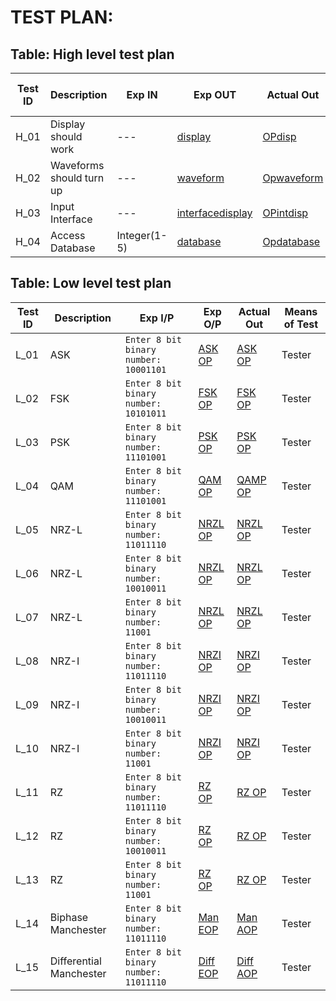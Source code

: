 # TEST PLAN:

## Table: High level test plan

| **Test ID** | **Description**| **Exp IN** | **Exp OUT** | **Actual Out** | **Means of Test** | **Type Of Test**  |    
|-------------|--------------------|------------|-------------|----------------|-------------|---
|  H_01       |Display should work| --- |[display](https://github.com/GENESIS2021Q1/sdlc2-team-15/blob/main/6_ImagesandVideo/mainScreen.png) | [OPdisp](https://github.com/GENESIS2021Q1/sdlc2-team-15/blob/main/6_ImagesandVideo/mainScreen.png)  | Tester| Requirement Based |
|  H_02       |Waveforms should turn up|--- | [waveform](https://github.com/GENESIS2021Q1/sdlc2-team-15/blob/main/6_ImagesandVideo/ASKDisplay.png) | [Opwaveform](https://github.com/GENESIS2021Q1/sdlc2-team-15/blob/main/6_ImagesandVideo/ASKDisplay.png)  | Tester|Scenario Based |
|  H_03       |Input Interface| --- |[interfacedisplay](https://github.com/GENESIS2021Q1/sdlc2-team-15/blob/main/6_ImagesandVideo/inputinterface.png) | [OPintdisp](https://github.com/GENESIS2021Q1/sdlc2-team-15/blob/main/6_ImagesandVideo/inputinterface.png)  | Tester| Requirement Based |
|  H_04       |Access Database| Integer(1-5)| [database](https://github.com/GENESIS2021Q1/sdlc2-team-15/blob/main/6_ImagesandVideo/Database.png) | [Opdatabase](https://github.com/GENESIS2021Q1/sdlc2-team-15/blob/main/6_ImagesandVideo/Database.png)  | Tester|Scenario Based|

## Table: Low level test plan

| **Test ID** | **Description** | **Exp I/P** | **Exp O/P** | **Actual Out** | **Means of Test** |
|-------|-------------------------------|------------|-------------|----------------|------------------| 
|  L_01       | ASK | ```Enter 8 bit binary number: 10001101``` | [ASK OP](https://github.com/GENESIS2021Q1/sdlc2-team-15/blob/main/6_ImagesandVideo/ASKDisplay.png) | [ASK OP](https://github.com/GENESIS2021Q1/sdlc2-team-15/blob/main/6_ImagesandVideo/ASKDisplay.png) | Tester |  |  
|  L_02       | FSK | ```Enter 8 bit binary number: 10101011``` | [FSK OP](https://github.com/GENESIS2021Q1/sdlc2-team-15/blob/main/6_ImagesandVideo/FSKDisplay.png) | [FSK OP](https://github.com/GENESIS2021Q1/sdlc2-team-15/blob/main/6_ImagesandVideo/FSKDisplay.png) | Tester |  |
|  L_03       | PSK | ```Enter 8 bit binary number: 11101001``` | [PSK OP](https://github.com/GENESIS2021Q1/sdlc2-team-15/blob/main/6_ImagesandVideo/PSKDisplay.png) | [PSK OP](https://github.com/GENESIS2021Q1/sdlc2-team-15/blob/main/6_ImagesandVideo/PSKDisplay.png) | Tester |  |
|  L_04       | QAM | ```Enter 8 bit binary number: 11101001```      |[QAM OP](https://github.com/GENESIS2021Q1/sdlc2-team-15/blob/main/6_ImagesandVideo/QAM.png)          |[QAMP OP](https://github.com/GENESIS2021Q1/sdlc2-team-15/blob/main/6_ImagesandVideo/QAM.png)  | Tester |  |
|  L_05      | NRZ-L | ```Enter 8 bit binary number: 11011110``` | [NRZL OP](https://github.com/GENESIS2021Q1/sdlc2-team-15/blob/main/6_ImagesandVideo/input1NRZL.png) | [NRZL OP](https://github.com/GENESIS2021Q1/sdlc2-team-15/blob/main/6_ImagesandVideo/input1NRZL.png) | Tester|  |
|  L_06      | NRZ-L | ```Enter 8 bit binary number: 10010011``` | [NRZL OP](https://github.com/GENESIS2021Q1/sdlc2-team-15/blob/main/6_ImagesandVideo/input2NRZL.png) | [NRZL OP](https://github.com/GENESIS2021Q1/sdlc2-team-15/blob/main/6_ImagesandVideo/input2NRZL.png) |Tester|  |
|  L_07      | NRZ-L | ```Enter 8 bit binary number: 11001``` | [NRZL OP](https://github.com/GENESIS2021Q1/sdlc2-team-15/blob/main/6_ImagesandVideo/input3NRZL.png) | [NRZL OP](https://github.com/GENESIS2021Q1/sdlc2-team-15/blob/main/6_ImagesandVideo/input3NRZL.png) |Tester |  |
|  L_08      | NRZ-I | ```Enter 8 bit binary number: 11011110``` | [NRZI OP](https://github.com/GENESIS2021Q1/sdlc2-team-15/blob/main/6_ImagesandVideo/input1NRZI.png) | [NRZI OP](https://github.com/GENESIS2021Q1/sdlc2-team-15/blob/main/6_ImagesandVideo/input1NRZI.png) | Tester |  |
|  L_09      | NRZ-I | ```Enter 8 bit binary number: 10010011``` | [NRZI OP](https://github.com/GENESIS2021Q1/sdlc2-team-15/blob/main/6_ImagesandVideo/input2NRZI.png) | [NRZI OP](https://github.com/GENESIS2021Q1/sdlc2-team-15/blob/main/6_ImagesandVideo/input2NRZI.png) | Tester |  |
|  L_10      | NRZ-I | ```Enter 8 bit binary number: 11001``` | [NRZI OP](https://github.com/GENESIS2021Q1/sdlc2-team-15/blob/main/6_ImagesandVideo/input3NRZI.png) | [NRZI OP](https://github.com/GENESIS2021Q1/sdlc2-team-15/blob/main/6_ImagesandVideo/input3NRZI.png) |  Tester|  |
|  L_11      | RZ | ```Enter 8 bit binary number: 11011110``` | [RZ OP](https://github.com/GENESIS2021Q1/sdlc2-team-15/blob/main/6_ImagesandVideo/input1RZ.png) | [RZ OP](https://github.com/GENESIS2021Q1/sdlc2-team-15/blob/main/6_ImagesandVideo/input1RZ.png) |Tester| |
|  L_12      | RZ | ```Enter 8 bit binary number: 10010011``` | [RZ OP](https://github.com/GENESIS2021Q1/sdlc2-team-15/blob/main/6_ImagesandVideo/input2RZ.png) | [RZ OP](https://github.com/GENESIS2021Q1/sdlc2-team-15/blob/main/6_ImagesandVideo/input2RZ.png) | Tester | |
|  L_13      | RZ | ```Enter 8 bit binary number: 11001``` | [RZ OP](https://github.com/GENESIS2021Q1/sdlc2-team-15/blob/main/6_ImagesandVideo/input3RZ.png) | [RZ OP](https://github.com/GENESIS2021Q1/sdlc2-team-15/blob/main/6_ImagesandVideo/input3RZ.png) |  Tester| |
|  L_14      | Biphase Manchester |```Enter 8 bit binary number: 11011110``` | [Man EOP](https://github.com/GENESIS2021Q1/sdlc2-team-15/blob/25ea405ce28fce9d6aef2eb9ef17b5c3fcbc4580/6_ImagesandVideo/manchester%20ip1.jpeg)|[Man AOP](https://github.com/GENESIS2021Q1/sdlc2-team-15/blob/25ea405ce28fce9d6aef2eb9ef17b5c3fcbc4580/6_ImagesandVideo/manchester%20op1.jpeg) | Tester |    |
|  L_15      | Differential Manchester |```Enter 8 bit binary number: 11011110``` | [Diff EOP](https://github.com/GENESIS2021Q1/sdlc2-team-15/blob/25ea405ce28fce9d6aef2eb9ef17b5c3fcbc4580/6_ImagesandVideo/differential%20ip1.jpeg)|[Diff AOP](https://github.com/GENESIS2021Q1/sdlc2-team-15/blob/25ea405ce28fce9d6aef2eb9ef17b5c3fcbc4580/6_ImagesandVideo/differential%20op1.jpeg) | Tester | |

